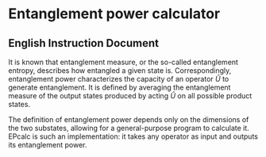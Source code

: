 # Entanglement power calculator

## English Instruction Document

It is known that entanglement measure, or the so-called entanglement entropy, describes how entangled a given state is. Correspondingly, entanglement power characterizes the capacity of an operator $\hat{U}$ to generate entanglement. It is defined by averaging the entanglement measure of the output states produced by acting $\hat{U}$ on all possible product states.

The definition of entanglement power depends only on the dimensions of the two substates, allowing for a general-purpose program to calculate it. EPcalc is such an implementation: it takes any operator as input and outputs its entanglement power.
